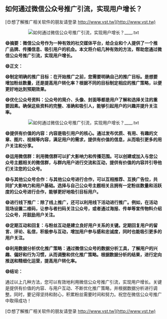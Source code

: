 ## **如何通过微信公众号推广引流，实现用户增长？**

[😍想了解推广相关软件的朋友请登录 http://www.vst.tw](http://www.vst.tw)

 <center><img src="https://vst.tw/MP4/tuiguang/png/4.png" alt="如何通过微信公众号推广引流，实现用户增长？____.txt"></center>

**😄摘要：微信公众号作为一种有效的社交媒体平台，给企业和个人提供了一个推广品牌、传播信息、吸引用户的机会。本文将介绍几种有效的方法，帮助您通过微信公众号推广引流，实现用户增长。**

**😄正文：**

**😄制定明确的推广目标：在开始推广之前，您需要明确自己的推广目标。是想要增加粉丝数量，还是提高用户转化率？根据不同的目标制定相应的推广策略，以便更好地达到预期效果。**

**😄优化公众号资料：公众号的简介、头像、封面等都是用户了解和选择关注的重要因素。确保这些资料的完整、准确和吸引人，能够引起用户的兴趣并提升关注率。**

 <center><img src="https://vst.tw/MP4/tuiguang/png/0.png" alt="如何通过微信公众号推广引流，实现用户增长？____.txt"></center>

**😄提供有价值的内容：内容是吸引用户的核心。通过发布优质、有用、有趣的文章、图片、视频等内容，满足用户的需求，提供有价值的信息，从而吸引更多的用户关注和分享。**

**😄运用微信群：利用微信群可以扩大影响力和传播范围。可以创建或加入与您公众号主题相关的微信群，与群内用户进行交流和互动，提供有价值的内容并引导他们关注您的公众号。**

**😄与其他公众号合作：与其他公众号进行合作，可以互相推荐、互换广告位，共同扩大影响力和用户基础。选择与自己公众号主题相关且拥有一定粉丝数量和活跃度的公众号进行合作，能够更好地吸引目标用户。**

**😄进行线下推广：除了线上推广，还可以利用线下活动进行推广。例如，在活动现场设置二维码，让参与者扫码关注公众号，或者通过海报、传单等宣传物料介绍公众号，并鼓励用户关注。**

**😄定期互动和回复：与粉丝互动是建立良好用户关系的关键。定期回复用户的留言、评论、私信，积极参与互动，增加用户参与感和忠诚度，同时也能吸引更多的用户关注。**

**😄利用数据分析优化推广策略：通过微信公众号的数据分析工具，了解用户的兴趣、偏好和行为习惯，从而调整和优化推广策略。根据数据分析的结果，进行定向推送和精细化运营，提高用户转化率。**

**😄结论：**

通过以上几种方法，您可以有效地利用微信公众号推广引流，实现用户增长。关键是提供有价值的内容、与用户互动、不断优化推广策略，并根据数据分析进行调整。同时，要记得坚持和耐心，积累粉丝需要时间和努力。祝您在微信公众号推广中取得成功！

[😍想了解推广相关软件的朋友请登录 http://www.vst.tw](http://www.vst.tw)



